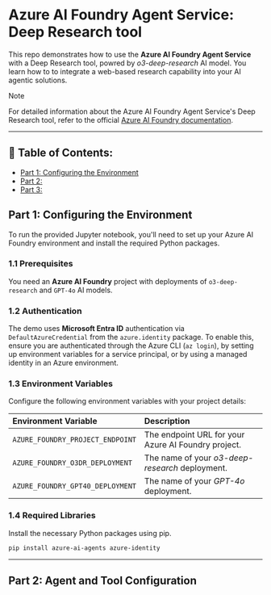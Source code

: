 # Azure AI Foundry Agent Service: Deep Research tool

This repo demonstrates how to use the **Azure AI Foundry Agent Service** with a Deep Research tool, powred by _o3-deep-research_ AI model. You learn how to to integrate a web-based research capability into your AI agentic solutions.

> [!NOTE]
> For detailed information about the Azure AI Foundry Agent Service's Deep Research tool, refer to the official [Azure AI Foundry documentation](https://learn.microsoft.com/en-us/azure/ai-foundry/agents/how-to/tools/deep-research).

***

## 📑 Table of Contents:
- [Part 1: Configuring the Environment](#part-1-configuring-the-environment)
- [Part 2: ]()
- [Part 3: ]()

## Part 1: Configuring the Environment
To run the provided Jupyter notebook, you'll need to set up your Azure AI Foundry environment and install the required Python packages.

### 1.1 Prerequisites
You need an **Azure AI Foundry** project with deployments of `o3-deep-research` and `GPT-4o` AI models.

### 1.2 Authentication
The demo uses **Microsoft Entra ID** authentication via `DefaultAzureCredential` from the `azure.identity` package. To enable this, ensure you are authenticated through the Azure CLI (`az login`), by setting up environment variables for a service principal, or by using a managed identity in an Azure environment.

### 1.3 Environment Variables
Configure the following environment variables with your project details:

| Environment Variable             | Description                                           |
| :------------------------------- | :---------------------------------------------------- |
| `AZURE_FOUNDRY_PROJECT_ENDPOINT` | The endpoint URL for your Azure AI Foundry project.   |
| `AZURE_FOUNDRY_O3DR_DEPLOYMENT`  | The name of your _o3-deep-research_ deployment.       |
| `AZURE_FOUNDRY_GPT40_DEPLOYMENT` | The name of your _GPT-4o_ deployment.                 |

### 1.4 Required Libraries
Install the necessary Python packages using pip.

``` bash
pip install azure-ai-agents azure-identity
```

***

## Part 2: Agent and Tool Configuration
